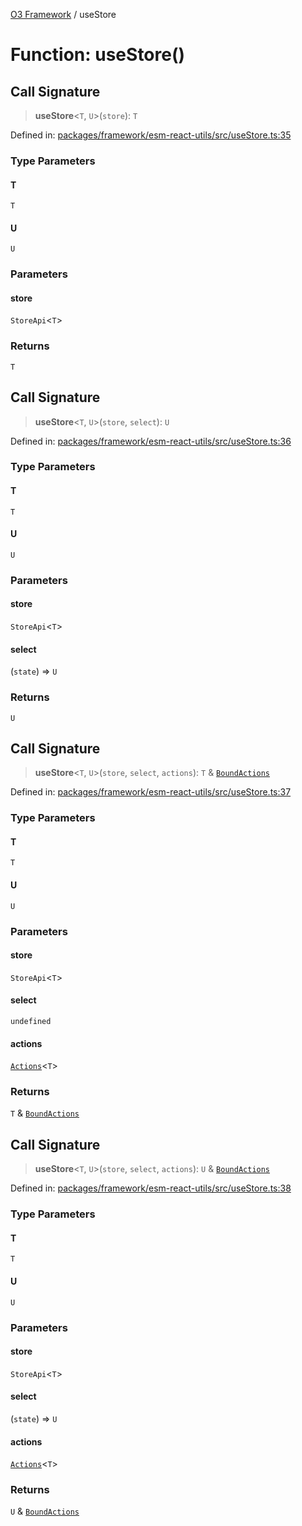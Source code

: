 [O3 Framework](../API.md) / useStore

# Function: useStore()

## Call Signature

> **useStore**\<`T`, `U`\>(`store`): `T`

Defined in: [packages/framework/esm-react-utils/src/useStore.ts:35](https://github.com/openmrs/openmrs-esm-core/blob/85cde3ce59cd3d29230c98040a3f53525e808725/packages/framework/esm-react-utils/src/useStore.ts#L35)

### Type Parameters

#### T

`T`

#### U

`U`

### Parameters

#### store

`StoreApi`\<`T`\>

### Returns

`T`

## Call Signature

> **useStore**\<`T`, `U`\>(`store`, `select`): `U`

Defined in: [packages/framework/esm-react-utils/src/useStore.ts:36](https://github.com/openmrs/openmrs-esm-core/blob/85cde3ce59cd3d29230c98040a3f53525e808725/packages/framework/esm-react-utils/src/useStore.ts#L36)

### Type Parameters

#### T

`T`

#### U

`U`

### Parameters

#### store

`StoreApi`\<`T`\>

#### select

(`state`) => `U`

### Returns

`U`

## Call Signature

> **useStore**\<`T`, `U`\>(`store`, `select`, `actions`): `T` & [`BoundActions`](../type-aliases/BoundActions.md)

Defined in: [packages/framework/esm-react-utils/src/useStore.ts:37](https://github.com/openmrs/openmrs-esm-core/blob/85cde3ce59cd3d29230c98040a3f53525e808725/packages/framework/esm-react-utils/src/useStore.ts#L37)

### Type Parameters

#### T

`T`

#### U

`U`

### Parameters

#### store

`StoreApi`\<`T`\>

#### select

`undefined`

#### actions

[`Actions`](../type-aliases/Actions.md)\<`T`\>

### Returns

`T` & [`BoundActions`](../type-aliases/BoundActions.md)

## Call Signature

> **useStore**\<`T`, `U`\>(`store`, `select`, `actions`): `U` & [`BoundActions`](../type-aliases/BoundActions.md)

Defined in: [packages/framework/esm-react-utils/src/useStore.ts:38](https://github.com/openmrs/openmrs-esm-core/blob/85cde3ce59cd3d29230c98040a3f53525e808725/packages/framework/esm-react-utils/src/useStore.ts#L38)

### Type Parameters

#### T

`T`

#### U

`U`

### Parameters

#### store

`StoreApi`\<`T`\>

#### select

(`state`) => `U`

#### actions

[`Actions`](../type-aliases/Actions.md)\<`T`\>

### Returns

`U` & [`BoundActions`](../type-aliases/BoundActions.md)
